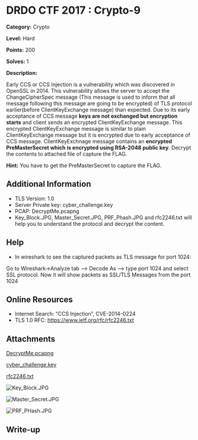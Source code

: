 # DRDO CTF 2017 : Crypto-9

**Category:** Crypto

**Level:** Hard

**Points:** 200

**Solves:** 1

**Description:**

Early CCS or CCS Injection is a vulnerability which was discovered in OpenSSL in 2014. This vulnerability allows the server to accept the ChangeCipherSpec message (This message is used to inform that all message following this message are going to be encrypted) of TLS protocol earlier(before ClientKeyExchange message) than expected. 
Due to its early acceptance of CCS message **keys are not exchanged but encryption starts** and client sends an encrypted ClientKeyExchange message. This encrypted ClientKeyExchange message is similar to plain ClientKeyExchange message but it is encrypted due to early acceptance of CCS message. 
ClientKeyExchnage message contains an **encrypted PreMasterSecret which is encrypted using RSA-2048 public key**. Decrypt the contents to attached file of capture the FLAG.

**Hint:** You have to get the PreMasterSecret to capture the FLAG. 

## Additional Information

* TLS Version: 1.0
* Server Private key: cyber\_challenge.key
* PCAP: DecryptMe.pcapng
* Key\_Block.JPG, Master\_Secret.JPG, PRF\_Phash.JPG and rfc2246.txt will help you to understand the protocol and decrypt the content.


## Help
* In wireshark to see the captured packets as TLS message for port 1024:

Go to Wireshark->Analyze tab --> Decode As --> type port 1024 and select SSL protocol. Now it will show packets as SSL/TLS Messages from the port 1024

## Online Resources

* Internet Search: “CCS Injection”, CVE-2014-0224
* TLS 1.0 RFC: https://www.ietf.org/rfc/rfc2246.txt

## Attachments

[DecryptMe.pcapng](DecryptMe.pcapng)

[cyber_challenge.key](cyber_challenge.key)

[rfc2246.txt](rfc2246.txt)

![Key\_Block.JPG](Key\_Block.JPG)

![Master\_Secret.JPG](Master\_Secret.JPG)

![PRF\_PHash.JPG](PRF\_PHash.JPG)


## Write-up

